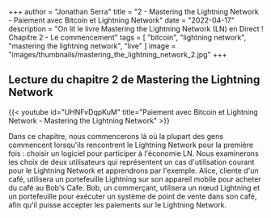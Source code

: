 +++
author = "Jonathan Serra"
title = "2 - Mastering the Lightning Network - Paiement avec Bitcoin et Lightning Network"
date = "2022-04-17"
description = "On lit le livre Mastering the Lightning Network (LN) en Direct ! Chapitre 2 - Le commencement"
tags = [
  "bitcoin", "lightning network", "mastering the lightning network", "live"
]
image = "images/thumbnails/mastering_the_lightning_network_2.jpg"
+++

## Lecture du chapitre 2 de Mastering the Lightning Network

{{< youtube id="UHNFvDqpKuM" title="Paiement avec Bitcoin et Lightning Network - Mastering the Lightning Network" >}}

Dans ce chapitre, nous commencerons là où la plupart des gens commencent lorsqu'ils rencontrent le Lightning Network pour la première fois : choisir un logiciel pour participer à l'économie LN. Nous examinerons les choix de deux utilisateurs qui représentent un cas d'utilisation courant pour le Lightning Network et apprendrons par l'exemple. Alice, cliente d'un café, utilisera un portefeuille Lightning sur son appareil mobile pour acheter du café au Bob's Cafe. Bob, un commerçant, utilisera un nœud Lightning et un portefeuille pour exécuter un système de point de vente dans son café, afin qu'il puisse accepter les paiements sur le Lightning Network.